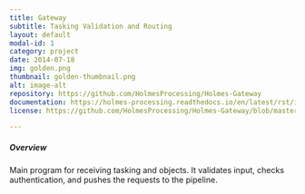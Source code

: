 ```yaml
---
title: Gateway
subtitle: Tasking Validation and Routing
layout: default
modal-id: 1
category: project
date: 2014-07-18
img: golden.png
thumbnail: golden-thumbnail.png
alt: image-alt
repository: https://github.com/HolmesProcessing/Holmes-Gateway
documentation: https://holmes-processing.readthedocs.io/en/latest/rst/installation/index.html
license: https://github.com/HolmesProcessing/Holmes-Gateway/blob/master/LICENSE

---
```


##### Overview
Main program for receiving tasking and objects. It validates input, checks authentication, and pushes the requests to the pipeline.
